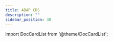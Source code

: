 ```yaml
---
title: ABAP CDS
description: ""
sidebar_position: 30
---
```


import DocCardList from '@theme/DocCardList';

<DocCardList />
